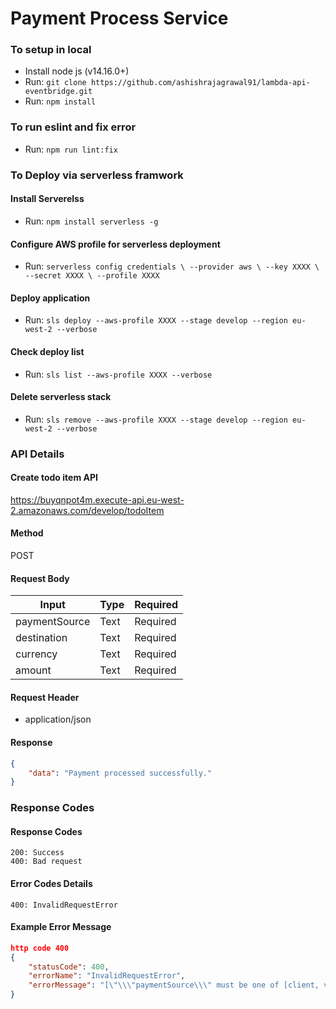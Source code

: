 # Payment Process Service

### To setup in local

* Install node js (v14.16.0+)
* Run: `git clone https://github.com/ashishrajagrawal91/lambda-api-eventbridge.git`
* Run: `npm install`


### To run eslint and fix error

* Run: `npm run lint:fix`


### To Deploy via serverless framwork

#### Install Serverelss 
* Run: `npm install serverless -g`
#### Configure AWS profile for serverless deployment
* Run: `serverless config credentials \
  --provider aws \
  --key XXXX \
  --secret XXXX \
  --profile XXXX`
#### Deploy application
* Run: `sls deploy --aws-profile XXXX --stage develop --region eu-west-2 --verbose`
#### Check deploy list
* Run: `sls list --aws-profile XXXX --verbose`
#### Delete serverless stack
* Run: `sls remove --aws-profile XXXX --stage develop --region eu-west-2 --verbose`


### API Details


#### Create todo item API
https://buyqnpot4m.execute-api.eu-west-2.amazonaws.com/develop/todoItem
#### Method
POST
#### Request Body
| Input | Type | Required |
| --- | ----------- | ----------- |
| paymentSource | Text | Required |
| destination | Text | Required |
| currency | Text | Required |
| amount | Text | Required |
#### Request Header
- application/json
#### Response
```json
{
    "data": "Payment processed successfully."
}
```

### Response Codes 
#### Response Codes
```
200: Success
400: Bad request
```
#### Error Codes Details
```
400: InvalidRequestError
```
#### Example Error Message
```json
http code 400
{
    "statusCode": 400,
    "errorName": "InvalidRequestError",
    "errorMessage": "[\"\\\"paymentSource\\\" must be one of [client, vendor]\"]"
}
```